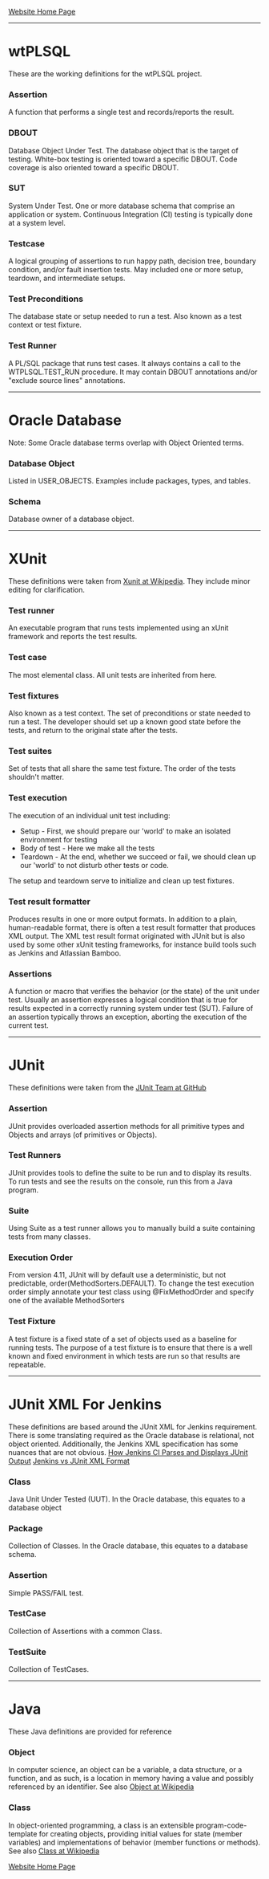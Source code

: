 [Website Home Page](README.md)

***
# wtPLSQL
These are the working definitions for the wtPLSQL project.

### Assertion
A function that performs a single test and records/reports the result.

### DBOUT
Database Object Under Test.  The database object that is the target of testing.  White-box testing is oriented toward a specific DBOUT.  Code coverage is also oriented toward a specific DBOUT.

### SUT
System Under Test. One or more database schema that comprise an application or system.  Continuous Integration (CI) testing is typically done at a system level.

### Testcase
A logical grouping of assertions to run happy path, decision tree, boundary condition, and/or fault insertion tests.  May included one or more setup, teardown, and intermediate setups.

### Test Preconditions
The database state or setup needed to run a test. Also known as a test context or test fixture.

### Test Runner
A PL/SQL package that runs test cases.  It always contains a call to the WTPLSQL.TEST_RUN procedure.  It may contain DBOUT annotations and/or "exclude source lines" annotations.

***
# Oracle Database
Note: Some Oracle database terms overlap with Object Oriented terms.

### Database Object
Listed in USER_OBJECTS.  Examples include packages, types, and tables.

### Schema
Database owner of a database object.

***
# XUnit
These definitions were taken from [Xunit at Wikipedia](https://en.wikipedia.org/wiki/XUnit).  They include minor editing for clarification.

### Test runner
An executable program that runs tests implemented using an xUnit framework and reports the test results.

### Test case
The most elemental class. All unit tests are inherited from here.

### Test fixtures
Also known as a test context. The set of preconditions or state needed to run a test. The developer should set up a known good state before the tests, and return to the original state after the tests.

### Test suites
Set of tests that all share the same test fixture. The order of the tests shouldn't matter.

### Test execution
The execution of an individual unit test including:
* Setup - First, we should prepare our 'world' to make an isolated environment for testing
* Body of test - Here we make all the tests
* Teardown - At the end, whether we succeed or fail, we should clean up our 'world' to not disturb other tests or code.

The setup and teardown serve to initialize and clean up test fixtures.

### Test result formatter
Produces results in one or more output formats. In addition to a plain, human-readable format, there is often a test result formatter that produces XML output. The XML test result format originated with JUnit but is also used by some other xUnit testing frameworks, for instance build tools such as Jenkins and Atlassian Bamboo.

### Assertions
A function or macro that verifies the behavior (or the state) of the unit under test. Usually an assertion expresses a logical condition that is true for results expected in a correctly running system under test (SUT). Failure of an assertion typically throws an exception, aborting the execution of the current test.

***
# JUnit
These definitions were taken from the [JUnit Team at GitHub](https://github.com/junit-team/junit/wiki)

### Assertion
JUnit provides overloaded assertion methods for all primitive types and Objects and arrays (of primitives or Objects).

### Test Runners
JUnit provides tools to define the suite to be run and to display its results. To run tests and see the results on the console, run this from a Java program.

### Suite
Using Suite as a test runner allows you to manually build a suite containing tests from many classes.

### Execution Order
From version 4.11, JUnit will by default use a deterministic, but not predictable, order(MethodSorters.DEFAULT). To change the test execution order simply annotate your test class using @FixMethodOrder and specify one of the available MethodSorters

### Test Fixture
A test fixture is a fixed state of a set of objects used as a baseline for running tests. The purpose of a test fixture is to ensure that there is a well known and fixed environment in which tests are run so that results are repeatable.

***
# JUnit XML For Jenkins
These definitions are based around the JUnit XML for Jenkins requirement.  There is some translating required as the Oracle database is relational, not object oriented.  Additionally, the Jenkins XML specification has some nuances that are not obvious.
[How Jenkins CI Parses and Displays JUnit Output](http://nelsonwells.net/2012/09/how-jenkins-ci-parses-and-displays-junit-output/)
[Jenkins vs JUnit XML Format](https://pzolee.blogs.balabit.com/2012/11/jenkins-vs-junit-xml-format/)

### Class
Java Unit Under Tested (UUT).  In the Oracle database, this equates to a database object

### Package
Collection of Classes.  In the Oracle database, this equates to a database schema.

### Assertion
Simple PASS/FAIL test.

### TestCase
Collection of Assertions with a common Class.

### TestSuite
Collection of TestCases.

***
# Java
These Java definitions are provided for reference

### Object
In computer science, an object can be a variable, a data structure, or a function, and as such, is a location in memory having a value and possibly referenced by an identifier.  See also [Object at Wikipedia](https://en.wikipedia.org/wiki/Object_(computer_science))

### Class
In object-oriented programming, a class is an extensible program-code-template for creating objects, providing initial values for state (member variables) and implementations of behavior (member functions or methods).  See also [Class at Wikipedia](https://en.wikipedia.org/wiki/Class_(computer_programming))

[Website Home Page](README.md)